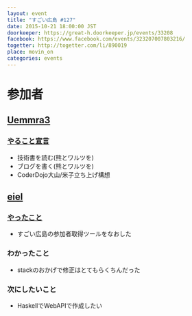 ```yaml
---
layout: event
title: "すごい広島 #127"
date: 2015-10-21 18:00:00 JST
doorkeeper: https://great-h.doorkeeper.jp/events/33208
facebook: https://www.facebook.com/events/323207007803216/
togetter: http://togetter.com/li/890019
place: movin_on
categories: events
---
```


# 参加者

## [Uemmra3](https://github.com/Uemmra3)

### [やること宣言](https://github.com/great-h/great-h.github.io/issues/1727)

* 技術書を読む(熊とワルツを)
* ブログを書く(熊とワルツを)
* CoderDojo大山/米子立ち上げ構想

## [eiel](http://eiel.info)

### [やったこと](https://github.com/great-h/great-h.github.io/issues/1728)

* すごい広島の参加者取得ツールをなおした

### わかったこと

* stackのおかげで修正はとてもらくちんだった

### 次にしたいこと

* HaskellでWebAPIで作成したい
